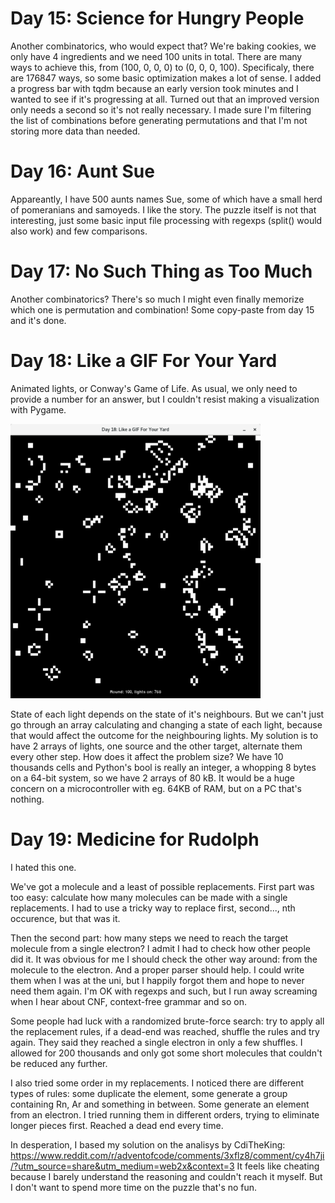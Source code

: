 # Day 15: Science for Hungry People

Another combinatorics, who would expect that? We're baking cookies, we only have 4 ingredients
and we need 100 units in total. There are many ways to achieve this, from (100, 0, 0, 0) to
(0, 0, 0, 100). Specificaly, there are 176847 ways, so some basic optimization makes a lot of sense.
I added a progress bar with tqdm because an early version took minutes and I wanted to see if
it's progressing at all. Turned out that an improved version only needs a second so it's not
really necessary. I made sure I'm filtering the list of combinations before generating
permutations and that I'm not storing more data than needed.

# Day 16: Aunt Sue

Appareantly, I have 500 aunts names Sue, some of which have a small herd of pomeranians and samoyeds.
I like the story. The puzzle itself is not that interesting, just some basic input file processing
with regexps (split() would also work) and few comparisons.

# Day 17: No Such Thing as Too Much

Another combinatorics? There's so much I might even finally memorize which one is permutation
and combination! Some copy-paste from day 15 and it's done.

# Day 18: Like a GIF For Your Yard

Animated lights, or Conway's Game of Life. As usual, we only need to provide a number for an
answer, but I couldn't resist making a visualization with Pygame.

![screenshot](https://github.com/igorwaw/advent15/blob/master/img/day18.png)

State of each light depends on the state of it's neighbours. But we can't just go through an
array calculating and changing a state of each light, because that would affect the outcome for
the neighbouring lights. My solution is to have 2 arrays of lights, one source and the other target,
alternate them every other step. How does it affect the problem size? We have 10 thousands cells and
Python's bool is really an integer, a whopping 8 bytes on a 64-bit system, so we have 2 arrays of 80 kB.
It would be a huge concern on a microcontroller with eg. 64KB of RAM, but on a PC that's nothing.

# Day 19: Medicine for Rudolph

I hated this one.

We've got a molecule and a least of possible replacements. First part was too easy: calculate how many
molecules can be made with a single replacements. I had to use a tricky way to replace first, second..., nth
occurence, but that was it.

Then the second part: how many steps we need to reach the target molecule from a single electron? I admit I
had to check how other people did it. It was obvious for me I should check the other way around: from the
molecule to the electron. And a proper parser should help. I could write them when I was at the uni, but I 
happily forgot them and hope to never need them again. I'm OK with regexps and such, but I run away screaming
when I hear about CNF, context-free grammar and so on.

Some people had luck with a randomized brute-force search: try to apply all the replacement rules, if a dead-end
was reached, shuffle the rules and try again. They said they reached a single electron in only a few shuffles.
I allowed for 200 thousands and only got some short molecules that couldn't be reduced any further. 

I also tried some order in my replacements. I noticed there are different types of rules: some duplicate the
element, some generate a group containing Rn, Ar and something in between. Some generate an element from
an electron. I tried running them in different orders, trying to eliminate longer pieces first. Reached a dead
end every time.

In desperation, I based my solution on the analisys by CdiTheKing: https://www.reddit.com/r/adventofcode/comments/3xflz8/comment/cy4h7ji/?utm_source=share&utm_medium=web2x&context=3
It feels like cheating because I barely understand the reasoning and couldn't reach it myself. But I don't want
to spend more time on the puzzle that's no fun.